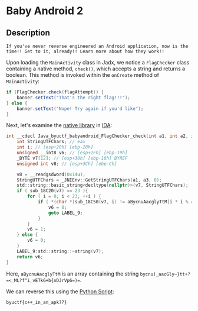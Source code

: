 # Baby Android 2

## Description
```
If you've never reverse engineered an Android application, now is the time!! Get to it, already!! Learn more about how they work!!
```

Upon loading the `MainActivity` class in Jadx, we notice a `FlagChecker` class containing a native method, `check()`, which accepts a string and returns a boolean. This method is invoked within the `onCreate` method of `MainActivity`:

```java
if (FlagChecker.check(flagAttempt)) {
    banner.setText("That's the right flag!!!");
} else {
    banner.setText("Nope! Try again if you'd like");
}
```

Next, let's examine the [native library](./Native%20Libraries/libbabyandroid.so) in [IDA](https://hex-rays.com/ida-free):

```c
int __cdecl Java_byuctf_babyandroid_FlagChecker_check(int a1, int a2, int a3){
    int StringUTFChars; // eax
    int i; // [esp+20h] [ebp-28h]
    unsigned __int8 v6; // [esp+2Fh] [ebp-19h]
    _BYTE v7[12]; // [esp+30h] [ebp-18h] BYREF
    unsigned int v8; // [esp+3Ch] [ebp-Ch]

    v8 = __readgsdword(0x14u);
    StringUTFChars = _JNIEnv::GetStringUTFChars(a1, a3, 0);
    std::string::basic_string<decltype(nullptr)>(v7, StringUTFChars);
    if ( sub_18C20(v7) == 23 ){
        for ( i = 0; i < 23; ++i ) {
            if ( *(char *)sub_18C50(v7, i) != aBycnuAacglyTtM[i * i % 47] ) {
                v6 = 0;
                goto LABEL_9;
            }
        }
        v6 = 1;
    } else {
        v6 = 0;
    }
    LABEL_9:std::string::~string(v7);
    return v6;
}
```

Here, `aBycnuAacglyTtM` is an array containing the string `bycnu)_aacGly~}tt+?=<_ML?f^i_vETkG+b{nDJrVp6=)=`.

We can reverse this using the [Python Script](Decrypt.py):

```
byuctf{c++_in_an_apk??}
```